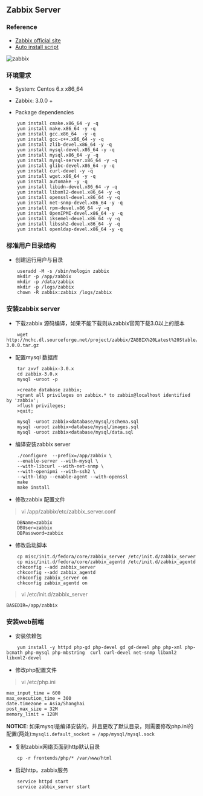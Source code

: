 ## Zabbix Server

### Reference 
* [Zabbix official site](https://www.zabbix.com/documentation/3.0/manual)
* [Auto install script](zabbix_server.sh)

![zabbix](../images/zabbix-flow.jpg)
### 环境需求

* System: Centos 6.x x86_64
* Zabbix: 3.0.0 + 

* Package dependencies 

```shell
	yum install cmake.x86_64 -y -q							
	yum install make.x86_64 -y -q
	yum install gcc.x86_64  -y -q 
	yum install gcc-c++.x86_64 -y -q
	yum install zlib-devel.x86_64 -y -q 
	yum install mysql-devel.x86_64 -y -q
	yum install mysql.x86_64 -y -q
	yum install mysql-server.x86_64 -y -q
	yum install glibc-devel.x86_64 -y -q 
	yum install curl-devel -y -q
	yum install wget.x86_64 -y -q
	yum install automake -y -q
	yum install libidn-devel.x86_64 -y -q
	yum install libxml2-devel.x86_64 -y -q
	yum install openssl-devel.x86_64 -y -q
	yum install net-snmp-devel.x86_64 -y -q
	yum install rpm-devel.x86_64 -y -q
	yum install OpenIPMI-devel.x86_64 -y -q
	yum install iksemel-devel.x86_64 -y -q
	yum install libssh2-devel.x86_64 -y -q
	yum install openldap-devel.x86_64 -y -q
```

### 标准用户目录结构

* 创建运行用户与目录
```
	useradd -M -s /sbin/nologin zabbix
	mkdir -p /app/zabbix
	mkdir -p /data/zabbix
	mkdir -p /logs/zabbix
	chown -R zabbix:zabbix /logs/zabbix
```

### 安装zabbix server

* 下载zabbix 源码编译，如果不能下载则从zabbix官网下载3.0以上的版本

```shell
	wget http://nchc.dl.sourceforge.net/project/zabbix/ZABBIX%20Latest%20Stable/2.3.0/zabbix-3.0.0.tar.gz
```

* 配置mysql 数据库

```shell
	tar zxvf zabbix-3.0.x
	cd zabbix-3.0.x
	mysql -uroot -p

	>create database zabbix;
	>grant all privileges on zabbix.* to zabbix@localhost identified by 'zabbix';
	>flush privileges;
	>quit;

	mysql -uroot zabbix<database/mysql/schema.sql
	mysql -uroot zabbix<database/mysql/images.sql
	mysql -uroot zabbix<database/mysql/data.sql
```

* 编译安装zabbix server

```
	./configure  --prefix=/app/zabbix \
	--enable-server --with-mysql \
	--with-libcurl --with-net-snmp \
	--with-openipmi --with-ssh2 \
	--with-ldap --enable-agent --with-openssl
	make 
	make install 
```

* 修改zabbix 配置文件

> vi /app/zabbix/etc/zabbix_server.conf
```shell
	DBName=zabbix
	DBUser=zabbix
	DBPassword=zabbix
```

* 修改启动脚本

```shell
	cp misc/init.d/fedora/core/zabbix_server /etc/init.d/zabbix_server
	cp misc/init.d/fedora/core/zabbix_agentd /etc/init.d/zabbix_agentd
	chkconfig --add zabbix_server 
	chkconfig --add zabbix_agentd 
	chkconfig zabbix_server on 
	chkconfig zabbix_agentd on 
```
> vi /etc/init.d/zabbix_server
```shell
BASEDIR=/app/zabbix
```

### 安装web前端

* 安装依赖包

```shell 
	yum install -y httpd php-gd php-devel gd gd-devel php php-xml php-bcmath php-mysql php-mbstring  curl curl-devel net-snmp libxml2 libxml2-devel
```

* 修改php配置文件

> vi /etc/php.ini
```shell
max_input_time = 600
max_execution_time = 300
date.timezone = Asia/Shanghai
post_max_size = 32M
memory_limit = 128M
```

**NOTICE**: 如果mysql是编译安装的，并且更改了默认目录，则需要修改php.ini的配置(两处):`mysqli.default_socket = /app/mysql/mysql.sock`

* 复制zabbix网络页面到http默认目录

```shell
	cp -r frontends/php/* /var/www/html
```

* 启动http，zabbix服务

```shell
	service httpd start
	service zabbix_server start
```